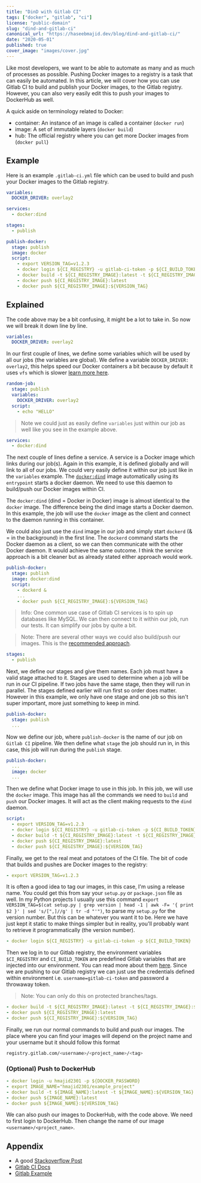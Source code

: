 ```yaml
---
title: "DinD with Gitlab CI"
tags: ["docker", "gitlab", "ci"]
license: "public-domain"
slug: "dind-and-gitlab-ci"
canonical_url: "https://haseebmajid.dev/blog/dind-and-gitlab-ci/"
date: "2020-05-01"
published: true
cover_image: "images/cover.jpg"
---
```


Like most developers, we want to be able to automate as many and as much of processes as possible. Pushing Docker
images to a registry is a task that can easily be automated. In this article, we will cover how you can use
Gitlab CI to build and publish your Docker images, to the Gitlab registry. However, you can also very easily
edit this to push your images to DockerHub as well.

A quick aside on terminology related to Docker:

- container: An instance of an image is called a container (`docker run`)
- image: A set of immutable layers (`docker build`)
- hub: The official registry where you can get more Docker images from (`docker pull`)

## Example

Here is an example `.gitlab-ci.yml` file which can be used to build and push your Docker images to the Gitlab registry.

```yaml:title=.gitlab-ci.yml
variables:
  DOCKER_DRIVER: overlay2

services:
  - docker:dind

stages:
  - publish

publish-docker:
  stage: publish
  image: docker
  script:
    - export VERSION_TAG=v1.2.3
    - docker login ${CI_REGISTRY} -u gitlab-ci-token -p ${CI_BUILD_TOKEN}
    - docker build -t ${CI_REGISTRY_IMAGE}:latest -t ${CI_REGISTRY_IMAGE}:${VERSION_TAG}  .
    - docker push ${CI_REGISTRY_IMAGE}:latest
    - docker push ${CI_REGISTRY_IMAGE}:${VERSION_TAG}
```

## Explained

The code above may be a bit confusing, it might be a lot to take in. So now we will break it down line by line.

```yaml:title=.gitlab-ci.yml
variables:
  DOCKER_DRIVER: overlay2
```

In our first couple of lines, we define some variables which will be used by all our jobs (the variables are global).
We define a variable `DOCKER_DRIVER: overlay2`, this helps speed our Docker containers a bit because by default it
uses `vfs` which is slower
[learn more here](https://docs.gitlab.com/ce/ci/docker/using_docker_build.html#using-the-overlayfs-driver).

```yaml
random-job:
  stage: publish
  variables:
    DOCKER_DRIVER: overlay2
  script:
    - echo "HELLO"
```

> Note we could just as easily define `variables` just within our job as well like you see in the example above.

```yaml:title=.gitlab-ci.yml
services:
  - docker:dind
```

The next couple of lines define a service. A service is a Docker image which links during our job(s). Again in this
example, it is defined globally and will link to all of our jobs. We could very easily define it within our job just
like in the `variables` example. The [`docker:dind`](https://github.com/docker-library/docker/blob/157869f94ea90e2acb4d0f77045d99079ead821c/18.02/dind/dockerd-entrypoint.sh)
image automatically using its `entrypoint` starts a docker daemon. We need to use this daemon to build/push our
Docker images within CI.

The `docker:dind` (dind = Docker in Docker) image is almost identical to the `docker` image. The difference being the dind image
starts a Docker daemon. In this example, the job will use the `docker` image as the client and connect to the daemon
running in this container.

We could also just use the `dind` image in our job and simply start `dockerd` (& = in the background) in the first line.
The `dockerd` command starts the Docker daemon as a client, so we can then communicate with the other Docker daemon.
It would achieve the same outcome. I think the service approach is a bit cleaner but as already stated either approach
would work.

```yaml:title=.gitlab-ci.yml
publish-docker:
  stage: publish
  image: docker:dind
  script:
    - dockerd &
    ...
    - docker push ${CI_REGISTRY_IMAGE}:${VERSION_TAG}
```

> Info: One common use case of Gitlab CI services is to spin up databases like MySQL. We can then connect to it within our job, run our tests. It can simplify our jobs by quite a bit.

> Note: There are several other ways we could also build/push our images. This is the [recommended approach](https://gitlab.com/gitlab-examples/docker/blob/master/.gitlab-ci.yml).

```yaml:title=.gitlab-ci.yml
stages:
  - publish
```

Next, we define our stages and give them names. Each job must have a valid stage attached to it. Stages are used to
determine when a job will be run in our CI pipeline. If two jobs have the same stage, then they will run in parallel.
The stages defined earlier will run first so order does matter. However in this example, we only have one stage and
one job so this isn't super important, more just something to keep in mind.

```yaml:title=.gitlab-ci.yml
publish-docker:
  stage: publish
  ...
```

Now we define our job, where `publish-docker` is the name of our job on `Gitlab CI` pipeline. We then define
what `stage` the job should run in, in this case, this job will run during the `publish` stage.

```yaml:title=.gitlab-ci.yml
publish-docker:
  ...
  image: docker
  ...
```

Then we define what Docker image to use in this job. In this job, we will use the `docker` image. This
image has all the commands we need to `build` and `push` our Docker images. It will act as the client making
requests to the `dind` daemon.

```yaml:title=.gitlab-ci.yml
script:
  - export VERSION_TAG=v1.2.3
  - docker login ${CI_REGISTRY} -u gitlab-ci-token -p ${CI_BUILD_TOKEN}
  - docker build -t ${CI_REGISTRY_IMAGE}:latest -t ${CI_REGISTRY_IMAGE}:${VERSION_TAG}  .
  - docker push ${CI_REGISTRY_IMAGE}:latest
  - docker push ${CI_REGISTRY_IMAGE}:${VERSION_TAG}
```

Finally, we get to the real meat and potatoes of the CI file. The bit of code that builds and pushes are Docker
images to the registry:

```yaml:title=.gitlab-ci.yml
- export VERSION_TAG=v1.2.3
```

It is often a good idea to tag our images, in this case, I'm using a release name. You could get this from say your
`setup.py` or `package.json` file as well. In my Python projects I usually use this command
`export VERSION_TAG=$(cat setup.py | grep version | head -1 | awk -F= '{ print $2 }' | sed 's/[",]//g' | tr -d "'")`,
to parse my `setup.py` for the version number. But this can be whatever you want it to be. Here we have just kept it
static to make things simpler but in reality, you'll probably want to retrieve it programmatically (the version number).

```yaml:title=.gitlab-ci.yml
- docker login ${CI_REGISTRY} -u gitlab-ci-token -p ${CI_BUILD_TOKEN}
```

Then we log in to our Gitlab registry, the environment variables `$CI_REGISTRY` and `CI_BUILD_TOKEN` are predefined
Gitlab variables that are injected into our environment. You can read more about them
[here](https://docs.gitlab.com/ee/ci/variables/predefined_variables.html). Since we are pushing to our Gitlab registry
we can just use the credentials defined within environment i.e. `username=gitlab-ci-token` and password a throwaway
token.

> Note: You can only do this on protected branches/tags.

```yaml:title=.gitlab-ci.yml
- docker build -t ${CI_REGISTRY_IMAGE}:latest -t ${CI_REGISTRY_IMAGE}:${VERSION_TAG}  .
- docker push ${CI_REGISTRY_IMAGE}:latest
- docker push ${CI_REGISTRY_IMAGE}:${VERSION_TAG}
```

Finally, we run our normal commands to build and push our images. The place where you can find your images will depend
on the project name and your username but it should follow this format

```bash
registry.gitlab.com/<username>/<project_name>/<tag>
```

### (Optional) Push to DockerHub

```yaml:title=.gitlab-ci.yml
- docker login -u hmajid2301 -p ${DOCKER_PASSWORD}
- export IMAGE_NAME="hmajid2301/example_project"
- docker build -t ${IMAGE_NAME}:latest -t ${IMAGE_NAME}:${VERSION_TAG}  .
- docker push ${IMAGE_NAME}:latest
- docker push ${IMAGE_NAME}:${VERSION_TAG}
```

We can also push our images to DockerHub, with the code above. We need to first login to DockerHub. Then change the
name of our image `<username>/<project_name>`.

## Appendix

- A good [Stackoverflow Post](https://stackoverflow.com/questions/47280922/role-of-docker-in-docker-dind-service-in-gitlab-ci)
- [Gitlab CI Docs](https://docs.gitlab.com/ee/ci/docker/using_docker_build.html)
- [Gitlab Example](https://gitlab.com/gitlab-examples/docker/blob/master/.gitlab-ci.yml)
